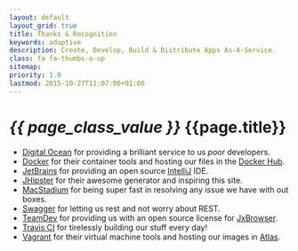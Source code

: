 ```yaml
---
layout: default
layout_grid: true
title: Thanks & Recognition
keywords: adaptive
description: Create, Develop, Build & Distribute Apps As-A-Service. 
class: fa fa-thumbs-o-up
sitemap:
priority: 1.0
lastmod: 2015-10-27T11:07:00+01:00
---
```


<h1><i class="{{ page.class }}" style="width: 55px;">{{ page_class_value }}</i> {{page.title}}</h1>

* [Digital Ocean](https://www.digitalocean.com/) for providing a brilliant service to us _poor_ developers.
* [Docker](https://www.docker.com/) for their container tools and hosting our files in the [Docker Hub](https://hub.docker.com/).
* [JetBrains](https://www.jetbrains.com) for providing an open source [IntelliJ](https://www.jetbrains.com/idea/) IDE. 
* [JHipster](https://jhipster.github.io/) for their awesome generator and inspiring this site.
* [MacStadium](https://macstadium.com/) for being super fast in resolving any issue we have with out boxes.
* [Swagger](http://swagger.io/) for letting us rest and not worry about REST.
* [TeamDev](https://www.teamdev.com/) for providing us with an open source license for [JxBrowser](https://www.teamdev.com/jxbrowser).
* [Travis CI](https://travis-ci.org/) for tirelessly building our stuff every day!
* [Vagrant](https://www.vagrantup.com/) for their virtual machine tools and hosting our images in [Atlas](https://atlas.hashicorp.com/).
